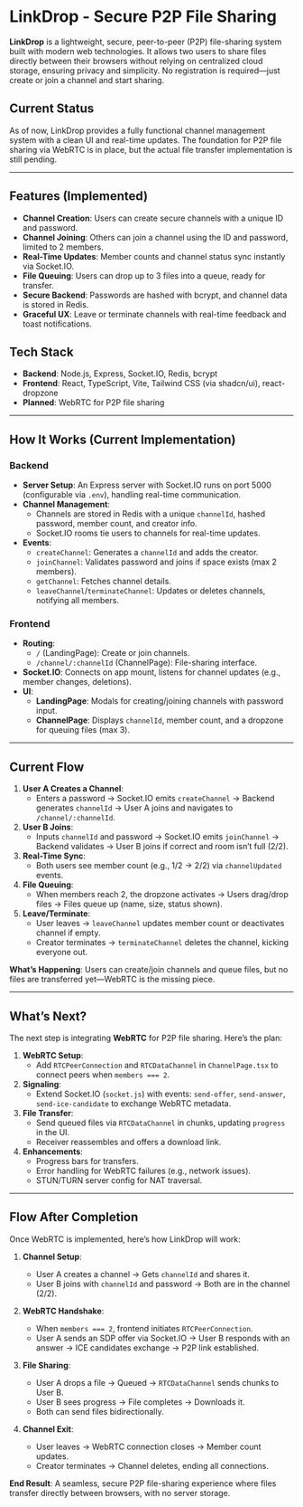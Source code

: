 # LinkDrop - Secure P2P File Sharing

**LinkDrop** is a lightweight, secure, peer-to-peer (P2P) file-sharing system built with modern web technologies. It allows two users to share files directly between their browsers without relying on centralized cloud storage, ensuring privacy and simplicity. No registration is required—just create or join a channel and start sharing.

## Current Status
As of now, LinkDrop provides a fully functional channel management system with a clean UI and real-time updates. The foundation for P2P file sharing via WebRTC is in place, but the actual file transfer implementation is still pending.

---

## Features (Implemented)
- **Channel Creation**: Users can create secure channels with a unique ID and password.
- **Channel Joining**: Others can join a channel using the ID and password, limited to 2 members.
- **Real-Time Updates**: Member counts and channel status sync instantly via Socket.IO.
- **File Queuing**: Users can drop up to 3 files into a queue, ready for transfer.
- **Secure Backend**: Passwords are hashed with bcrypt, and channel data is stored in Redis.
- **Graceful UX**: Leave or terminate channels with real-time feedback and toast notifications.

## Tech Stack
- **Backend**: Node.js, Express, Socket.IO, Redis, bcrypt
- **Frontend**: React, TypeScript, Vite, Tailwind CSS (via shadcn/ui), react-dropzone
- **Planned**: WebRTC for P2P file sharing

---

## How It Works (Current Implementation)

### Backend
- **Server Setup**: An Express server with Socket.IO runs on port 5000 (configurable via `.env`), handling real-time communication.
- **Channel Management**:
  - Channels are stored in Redis with a unique `channelId`, hashed password, member count, and creator info.
  - Socket.IO rooms tie users to channels for real-time updates.
- **Events**:
  - `createChannel`: Generates a `channelId` and adds the creator.
  - `joinChannel`: Validates password and joins if space exists (max 2 members).
  - `getChannel`: Fetches channel details.
  - `leaveChannel`/`terminateChannel`: Updates or deletes channels, notifying all members.

### Frontend
- **Routing**: 
  - `/` (LandingPage): Create or join channels.
  - `/channel/:channelId` (ChannelPage): File-sharing interface.
- **Socket.IO**: Connects on app mount, listens for channel updates (e.g., member changes, deletions).
- **UI**:
  - **LandingPage**: Modals for creating/joining channels with password input.
  - **ChannelPage**: Displays `channelId`, member count, and a dropzone for queuing files (max 3).

---

## Current Flow
1. **User A Creates a Channel**:
   - Enters a password → Socket.IO emits `createChannel` → Backend generates `channelId` → User A joins and navigates to `/channel/:channelId`.
2. **User B Joins**:
   - Inputs `channelId` and password → Socket.IO emits `joinChannel` → Backend validates → User B joins if correct and room isn’t full (2/2).
3. **Real-Time Sync**:
   - Both users see member count (e.g., 1/2 → 2/2) via `channelUpdated` events.
4. **File Queuing**:
   - When members reach 2, the dropzone activates → Users drag/drop files → Files queue up (name, size, status shown).
5. **Leave/Terminate**:
   - User leaves → `leaveChannel` updates member count or deactivates channel if empty.
   - Creator terminates → `terminateChannel` deletes the channel, kicking everyone out.

**What’s Happening**: Users can create/join channels and queue files, but no files are transferred yet—WebRTC is the missing piece.

---

## What’s Next?
The next step is integrating **WebRTC** for P2P file sharing. Here’s the plan:

1. **WebRTC Setup**:
   - Add `RTCPeerConnection` and `RTCDataChannel` in `ChannelPage.tsx` to connect peers when `members === 2`.
2. **Signaling**:
   - Extend Socket.IO (`socket.js`) with events: `send-offer`, `send-answer`, `send-ice-candidate` to exchange WebRTC metadata.
3. **File Transfer**:
   - Send queued files via `RTCDataChannel` in chunks, updating `progress` in the UI.
   - Receiver reassembles and offers a download link.
4. **Enhancements**:
   - Progress bars for transfers.
   - Error handling for WebRTC failures (e.g., network issues).
   - STUN/TURN server config for NAT traversal.

---

## Flow After Completion
Once WebRTC is implemented, here’s how LinkDrop will work:

1. **Channel Setup**:
   - User A creates a channel → Gets `channelId` and shares it.
   - User B joins with `channelId` and password → Both are in the channel (2/2).

2. **WebRTC Handshake**:
   - When `members === 2`, frontend initiates `RTCPeerConnection`.
   - User A sends an SDP offer via Socket.IO → User B responds with an answer → ICE candidates exchange → P2P link established.

3. **File Sharing**:
   - User A drops a file → Queued → `RTCDataChannel` sends chunks to User B.
   - User B sees progress → File completes → Downloads it.
   - Both can send files bidirectionally.

4. **Channel Exit**:
   - User leaves → WebRTC connection closes → Member count updates.
   - Creator terminates → Channel deletes, ending all connections.

**End Result**: A seamless, secure P2P file-sharing experience where files transfer directly between browsers, with no server storage.

